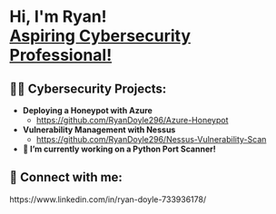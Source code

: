 
<h1>Hi, I'm Ryan! <br/><a href="https://github.com/RyanDoyle296">Aspiring Cybersecurity Professional!</a></h1>

<h2>👨‍💻 Cybersecurity Projects:</h2>

- <b>Deploying a Honeypot with Azure</b>
  - https://github.com/RyanDoyle296/Azure-Honeypot
- <b>Vulnerability Management with Nessus</b>
  - https://github.com/RyanDoyle296/Nessus-Vulnerability-Scan
- <b>🔭 I’m currently working on a Python Port Scanner!</b>

<h2> 🤳 Connect with me:</h2>
https://www.linkedin.com/in/ryan-doyle-733936178/

<!--
**joshmadakor1/joshmadakor1** is a ✨ _special_ ✨ repository because its `README.md` (this file) appears on your GitHub profile.

Here are some ideas to get you started:

- 🔭 I’m currently working on ...
- 🌱 I’m currently learning ...
- 👯 I’m looking to collaborate on ...
- 🤔 I’m looking for help with ...
- 💬 Ask me about ...
- 📫 How to reach me: ...
- 😄 Pronouns: ...
- ⚡ Fun fact: ...
-->
